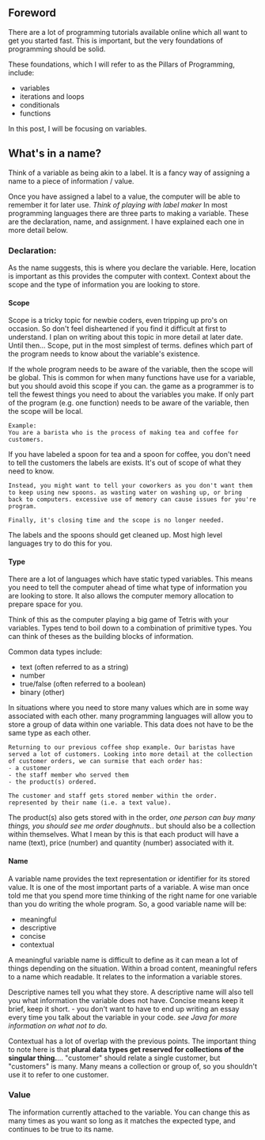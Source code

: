 ## Foreword
 There are a lot of programming tutorials available online which all want to get you started fast. This is important, but the very foundations of programming should be solid.

These foundations, which I will refer to as the Pillars of Programming, include:
- variables
- iterations and loops
- conditionals
- functions

 In this post, I will be focusing on variables.

## What's in a name?
Think of a variable as being akin to a label. It is a fancy way of assigning a name to a piece of information / value.

Once you have assigned a label to a value, the computer will be able to remember it for later use.
*Think of playing with label maker*
In most programming languages there are three parts to making a variable. These are the declaration, name, and assignment. I have explained each one in more detail below.

### Declaration:
As the name suggests, this is where you declare the variable.
 Here, location is important as this provides the computer with context. Context about the scope and the type of information you are looking to store. 
#### Scope
Scope is a tricky topic for newbie coders, even tripping up pro's on occasion. So don't feel disheartened if you find it difficult at first to understand. I plan on writing about this topic in more detail at later date. Until then...
Scope, put in the most simplest of terms. defines which part of the program needs to know about the variable's existence.

If the whole program needs to be aware of the variable, then the scope will be global. This is common for when many functions have use for a variable, but you should avoid this scope if you can. the game as a programmer is to tell the fewest things you need to about the variables you make. 
If only part of the program (e.g. one function) needs to be aware of the variable, then the scope will be local.

    Example:
    You are a barista who is the process of making tea and coffee for customers. 
If you have labeled a spoon for tea and a spoon for coffee, you don't need to tell the customers the labels are exists. It's out of scope of what they need to know. 
 
    Instead, you might want to tell your coworkers as you don't want them to keep using new spoons. as wasting water on washing up, or bring back to computers. excessive use of memory can cause issues for you're program.
 
    Finally, it's closing time and the scope is no longer needed. 
The labels and the spoons should get cleaned up. Most high level languages try to do this for you.

#### Type
There are a lot of languages which have static typed variables. This means you need to tell the computer ahead of time what type of information you are looking to store. 
It also allows the computer memory allocation to prepare space for you.

Think of this as the computer playing a big game of Tetris with your variables. Types tend to boil down to a combination of primitive types. 
You can think of theses as the building blocks of information.

Common data types include:
- text (often referred to as a string)
- number
- true/false (often referred to a boolean)
- binary (other)

In situations where you need to store many values which are in some way associated with each other. many programming languages will allow you to store a group of data within one variable.
 This data does not have to be the same type as each other.

    Returning to our previous coffee shop example. Our baristas have served a lot of customers. Looking into more detail at the collection of customer orders, we can surmise that each order has:
    - a customer
    - the staff member who served them
    - the product(s) ordered.

    The customer and staff gets stored member within the order. represented by their name (i.e. a text value). 
The product(s) also gets stored with in the order, *one person can buy many things, you should see me order doughnuts.*. but should also be a collection within themselves. 
 What I mean by this is that each product will have a name (text), price (number) and quantity (number) associated with it.

#### Name
A variable name provides the text representation or identifier for its stored value.
 It is one of the most important parts of a variable. A wise man once told me that 
     you spend more time thinking of the right name for one variable than you do writing the whole program.
 So, a good variable name will be:
- meaningful
- descriptive
- concise
- contextual
 
A meaningful variable name is difficult to define as it can mean a lot of things depending on the situation. Within a broad content, meaningful refers to a name which readable. It relates to the information a variable stores.

Descriptive names tell you what they store. A descriptive name will also tell you what information the variable does not have.
Concise means keep it brief, keep it short. - you don't want to have to end up writing an essay every time you talk about the variable in your code. *see Java for more information on what not to do.*

Contextual has a lot of overlap with the previous points. The important thing to note here is that 
**plural data types get reserved for collections of the singular thing.**... "customer" should relate a single customer, but "customers" is many. 
Many means a collection or group of, so you shouldn't use it to refer to one customer.
### Value
The information currently attached to the variable. You can change this as many times as you want so long as it matches the expected type, and continues to be true to its name. 